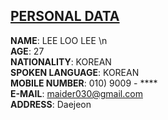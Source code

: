 
## <u> PERSONAL DATA </u>

**NAME**: LEE LOO LEE \n
</br>
**AGE**: 27
</br>
**NATIONALITY**: KOREAN
</br>
**SPOKEN LANGUAGE**: KOREAN
</br>
**MOBILE NUMBER**: 010) 9009 - ****
</br>
**E-MAIL**: maider030@gmail.com
</br>
**ADDRESS**: Daejeon
